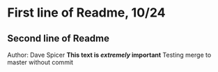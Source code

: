 # First line of Readme, 10/24
## Second line of Readme
Author: Dave Spicer
**This text is _extremely_ important**
Testing merge to master without commit
